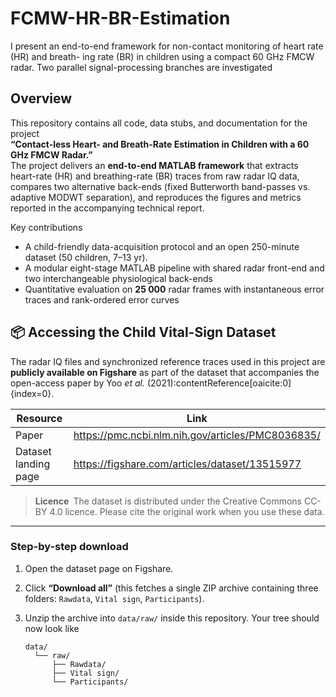 # FCMW-HR-BR-Estimation
I present an end-to-end framework for non-contact monitoring of heart rate (HR) and breath- ing rate (BR) in children using a compact 60 GHz FMCW radar. Two parallel signal-processing branches are investigated

## Overview
This repository contains all code, data stubs, and documentation for the project  
**“Contact-less Heart- and Breath-Rate Estimation in Children with a 60 GHz FMCW Radar.”**  
The project delivers an **end-to-end MATLAB framework** that extracts heart-rate (HR) and breathing-rate (BR) traces from raw radar IQ data, compares two alternative back-ends (fixed Butterworth band-passes vs. adaptive MODWT separation), and reproduces the figures and metrics reported in the accompanying technical report.

Key contributions    
* A child-friendly data-acquisition protocol and an open 250-minute dataset (50 children, 7–13 yr).  
* A modular eight-stage MATLAB pipeline with shared radar front-end and two interchangeable physiological back-ends  
* Quantitative evaluation on **25 000** radar frames with instantaneous error traces and rank-ordered error curves
## 📦 Accessing the Child Vital-Sign Dataset

The radar IQ files and synchronized reference traces used in this project are **publicly available on Figshare** as part of the dataset that accompanies the open-access paper by Yoo *et al.* (2021):contentReference[oaicite:0]{index=0}.

| Resource | Link |
|----------|------|
| Paper | <https://pmc.ncbi.nlm.nih.gov/articles/PMC8036835/> |
| Dataset landing page | <https://figshare.com/articles/dataset/13515977> |

> **Licence** The dataset is distributed under the Creative Commons CC-BY 4.0 licence. Please cite the original work when you use these data.

---

### Step-by-step download

1. Open the dataset page on Figshare.  
2. Click **“Download all”** (this fetches a single ZIP archive containing three folders: `Rawdata`, `Vital sign`, `Participants`).  
3. Unzip the archive into `data/raw/` inside this repository. Your tree should now look like

   ```text
   data/
     └── raw/
         ├── Rawdata/
         ├── Vital sign/
         └── Participants/
